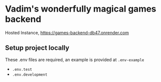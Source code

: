 # Vadim's wonderfully magical games backend

Hosted Instance, https://games-backend-db47.onrender.com

## Setup project locally
These .env files are required, an example is provided at `.env-example`
- `.env.test`
- `.env.development`
